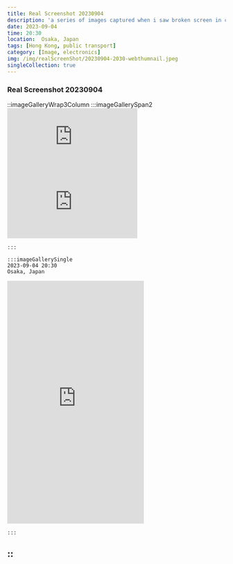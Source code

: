 ```yaml
---
title: Real Screenshot 20230904
description: 'a series of images captured when i saw broken screen in city'
date: 2023-09-04
time: 20:30
location:  Osaka, Japan
tags: [Hong Kong, public transport]
category: [Image, electronics]
img: /img/realScreenShot/20230904-2030-webthumnail.jpeg
singleCollection: true
---
```




### Real Screenshot 20230904
::imageGalleryWrap3Column
    :::imageGallerySpan2
    <iframe style="aspect-ratio: 16/9;" class="w-full " src="https://www.youtube.com/embed/rVXOzd-AXI0?si=13Uczr17mns5eR0J&amp;controls=0" title="YouTube video player" frameborder="0" allow="accelerometer; autoplay; clipboard-write; encrypted-media; gyroscope; picture-in-picture; web-share" allowfullscreen></iframe>   
    <iframe style="aspect-ratio: 16/9;" class="w-full " src="https://www.youtube.com/embed/NBdbMsvQFBg?si=13Uczr17mns5eR0J&amp;controls=0" title="YouTube video player" frameborder="0" allow="accelerometer; autoplay; clipboard-write; encrypted-media; gyroscope; picture-in-picture; web-share" allowfullscreen></iframe>

    :::
    
    :::imageGallerySingle
    2023-09-04 20:30  
    Osaka, Japan
<iframe class="w-full" width="315" height="560" src="https://www.youtube.com/embed/ArT1OeaGBIc?si=13Uczr17mns5eR0J&amp;controls=0" title="YouTube video player" frameborder="0" allow="accelerometer; autoplay; clipboard-write; encrypted-media; gyroscope; picture-in-picture; web-share" allowfullscreen></iframe>

    :::
::
---
